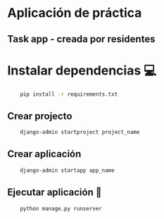 # Aplicación de práctica
## Task app - creada por residentes

# Instalar dependencias 💻
~~~bash
    pip install -r requirements.txt
~~~

## Crear projecto
~~~bash
    django-admin startproject project_name
~~~
## Crear aplicación
~~~bash
    django-admin startapp app_name
~~~

## Ejecutar aplicación 🚀
~~~bash
    python manage.py runserver
~~~